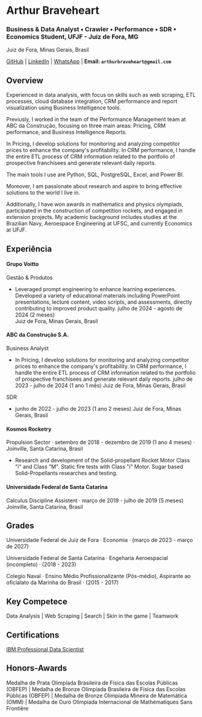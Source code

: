 # Arthur Braveheart
### Business & Data Analyst • Crawler • Performance • SDR • Economics Student, UFJF - Juiz de Fora, MG
Juiz de Fora, Minas Gerais, Brasil

<p align="center">
  
  <a href="https://github.com/arthbraveheart">GitHub</a>
  |
  <a href="www.linkedin.com/in/arthur- braveheart">LinkedIn</a>
  |
 <a href="https://wa.me/5532985140754">WhatsApp</a>
  |
  <b> Email: `arthurbraveheart@gmail.com` </b>
 
</p>

## Overview

Experienced in data analysis, with focus on skills such as web scraping, ETL processes, cloud database integration, CRM performance and report visualization using Business Intelligence tools. 

Previusly, I worked in the team of the Performance Management team at   ABC da Construção, focusing on three main areas: Pricing, CRM performance, and Business Intelligence Reports.

In Pricing, I develop solutions for monitoring and analyzing competitor prices to enhance the company's profitability. In CRM performance, I handle the entire ETL process of CRM information related to the portfolio of prospective franchisees and generate relevant daily reports.

The main tools I use are Python, SQL, PostgreSQL, Excel, and Power BI.

Moreover, I am passionate about research and aspire to bring effective solutions to the world I live in.

Additionally, I have won awards in mathematics and physics olympiads, participated in the construction of competition rockets, and engaged in extension projects. My academic background includes studies at the Brazilian Navy, Aeroespace Engineering at UFSC, and currently Economics at UFJF.

## Experiência
#### Grupo Voitto
Gestão & Produtos
- Leveraged prompt engineering to enhance learning experiences. Developed a variety of educational materials including PowerPoint presentations, lecture content, video scripts, and assessments, directly contributing to improved product quality.
julho de 2024 - agosto de 2024 (2 meses)  
Juiz de Fora, Minas Gerais, Brasil

#### ABC da Construção S.A.
Business Analyst
- In Pricing, I develop solutions for monitoring and analyzing competitor prices to enhance the company's profitability. In CRM performance, I handle the entire ETL process of CRM information related to the portfolio of prospective franchisees and generate relevant daily reports.
julho de 2023 - julho de 2024 (1 ano 1 mês)
Juiz de Fora, Minas Gerais, Brasil

SDR
- junho de 2022 - julho de 2023 (1 ano 2 meses) Juiz de Fora, Minas Gerais, Brasil

#### Kosmos Rocketry
Propulsion Sector ·
setembro de 2018 - dezembro de 2019 (1 ano 4 meses) · Joinville, Santa Catarina, Brasil
- Research and development of the Solid-propellant Rocket Motor Class "i" and Class "M".
Static fire tests with Class "i" Motor.
Sugar based Solid-Propellants researches and testing.

#### Universidade Federal de Santa Catarina
Calculus Discipline Assistent · 
março de 2019 - julho de 2019 (5 meses) Joinville, Santa Catarina, Brasil


## Grades
Universidade Federal de Juiz de Fora · 
Economia · (março de 2023 - março de 2027)

Universidade Federal de Santa Catarina · 
Engeharia Aeroespacial (incompleto) · (2018 - 2023)

Colegio Naval · 
Ensino Médio Profissionalizante (Pós-médio), Aspirante ao oficialato da Marinha do Brasil · (2015 - 2017)

## Key Competece
Data Analysis
|
Web Scraping
|
Search
|
Skin in the game
|
Teamwork

## Certifications
[IBM Professional Data Scientist](https://www.credly.com/badges/13574839-031d-4aff-a74c-64e016c2e02f/public_url)

## Honors-Awards
Medalha de Prata Olimpíada Brasileira de Física das Escolas Públicas (OBFEP)
|
Medalha de Bronze Olimpíada Brasileira de Física das Escolas Públicas (OBFEP)
|
Medalha de Bronze Olimpíada Mineira de Matemática (OMM)
|
Medalha de Ouro Olimpíada Internacional de Mathématiques Sans Frontière




